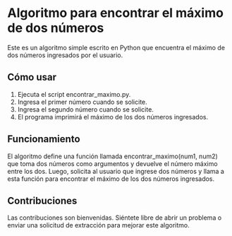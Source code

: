 # Algoritmo para encontrar el máximo de dos números

Este es un algoritmo simple escrito en Python que encuentra el máximo de dos números ingresados por el usuario.

## Cómo usar

1. Ejecuta el script encontrar_maximo.py.
2. Ingresa el primer número cuando se solicite.
3. Ingresa el segundo número cuando se solicite.
4. El programa imprimirá el máximo de los dos números ingresados.

## Funcionamiento

El algoritmo define una función llamada encontrar_maximo(num1, num2) que toma dos números como argumentos y devuelve el número máximo entre los dos. Luego, solicita al usuario que ingrese dos números y llama a esta función para encontrar el máximo de los dos números ingresados.

## Contribuciones

Las contribuciones son bienvenidas. Siéntete libre de abrir un problema o enviar una solicitud de extracción para mejorar este algoritmo.
